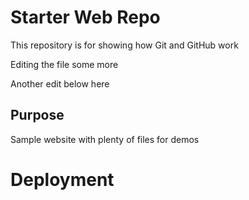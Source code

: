 # Starter Web Repo

This repository is for showing how Git and GitHub work

Editing the file some more

Another edit below here

## Purpose

Sample website with plenty of files for demos

# Deployment
